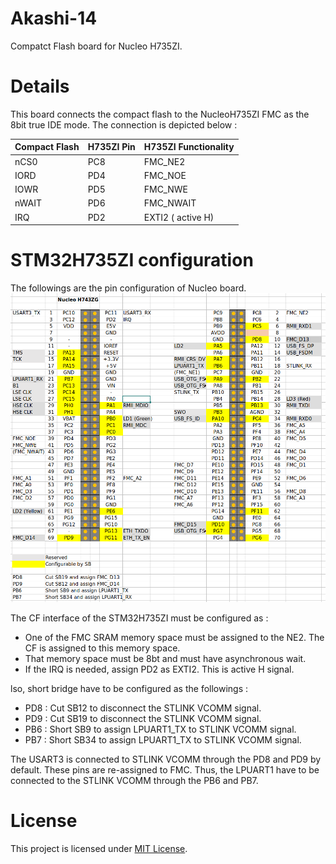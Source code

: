 # Akashi-14
Compatct Flash board for Nucleo H735ZI.

# Details

This board connects the compact flash to the NucleoH735ZI FMC as the 8bit true IDE mode. The connection is depicted below :

| Compact Flash | H735ZI Pin | H735ZI Functionality |
|---------------|------------|----------------------|
| nCS0          | PC8        | FMC_NE2              |
| IORD          | PD4        | FMC_NOE              |
| IOWR          | PD5        | FMC_NWE              |
| nWAIT         | PD6        | FMC_NWAIT            |
| IRQ           | PD2        | EXTI2 ( active H)    |

# STM32H735ZI configuration
The followings are the pin configuration of Nucleo board. 
![](image/configuration.png)


The CF interface of the STM32H735ZI must be configured as : 
- One of the FMC SRAM memory space must be assigned to the NE2. The CF is assigned to this memory space.
- That memory space must be 8bt and must have asynchronous wait. 
- If the IRQ is needed, assign PD2 as EXTI2. This is active H signal. 

lso, short bridge have to be configured as the followings : 

- PD8 : Cut SB12 to disconnect the STLINK VCOMM signal. 
- PD9 : Cut SB19 to disconnect the STLINK VCOMM signal. 
- PB6 : Short SB9 to assign LPUART1_TX to STLINK VCOMM signal.
- PB7 : Short SB34 to assign LPUART1_TX to STLINK VCOMM signal.

The USART3 is connected to STLINK VCOMM through the PD8 and PD9 by default. 
These pins are re-assigned to FMC. Thus, the LPUART1 have to be connected
to the STLINK VCOMM through the PB6 and PB7. 



# License
This project is licensed under [MIT License](LICENSE).